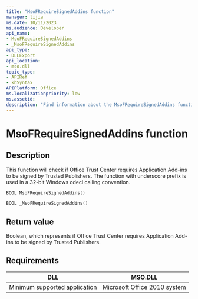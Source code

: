 ```yaml
---
title: "MsoFRequireSignedAddins function"
manager: lijia
ms.date: 10/11/2023
ms.audience: Developer
api_name:
- MsoFRequireSignedAddins
- _MsoFRequireSignedAddins
api_type:
- DLLExport
api_location:
- mso.dll
topic_type:
- APIRef
- kbSyntax
APIPlatform: Office 
ms.localizationpriority: low
ms.assetid: 
description: "Find information about the MsoFRequireSignedAddins function."
---
```


# MsoFRequireSignedAddins function

## Description

This function will check if Office Trust Center requires Application Add-ins to be signed by Trusted Publishers. The function with underscore prefix is used in a 32-bit Windows cdecl calling convention.

```CPP
BOOL MsoFRequireSignedAddins()

```

```CPP
BOOL _MsoFRequireSignedAddins()

```

## Return value

Boolean, which represents if Office Trust Center requires Application Add-ins to be signed by Trusted Publishers.

## Requirements

| DLL   | MSO.DLL    |
|-------------------------------|--------------------------------|
| Minimum supported application  | Microsoft Office 2010 system  |
